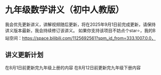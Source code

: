 # 九年级数学讲义（初中人教版）

我会优先更新讲义，讲解视频随后更新，将在2025年9月1日前完成更新，请保持讲义版本最新，我会持续修订该讲义。
如果你支持该项目不妨点个star⭐，我的B站空间：https://space.bilibili.com/1125692561?spm_id_from=333.1007.0.0，

## 讲义更新计划
在8月1日前更新完九年级上册的内容
在8月12日前更新完九年级下册内容
